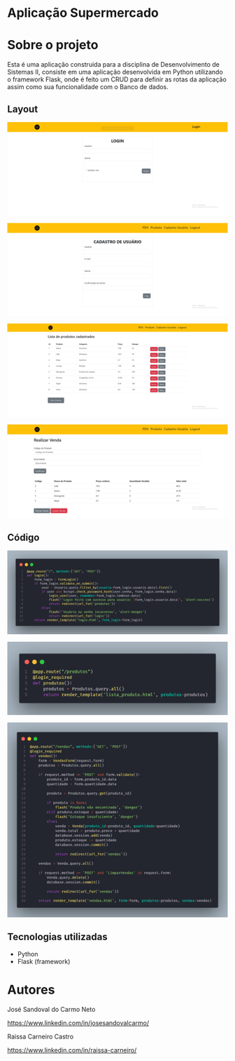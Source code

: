 # Aplicação Supermercado 

# Sobre o projeto

Esta é uma aplicação construida para a disciplina de Desenvolvimento de Sistemas II, consiste em uma aplicação desenvolvida em Python utilizando o framework Flask, onde é feito um CRUD para definir as rotas da aplicação assim como sua funcionalidade com o Banco de dados.

## Layout

![Login](https://github.com/josesandovaln/Supermarket-Application/blob/main/assests/image/login.jpg)

![Cadastrar usuário](https://github.com/josesandovaln/Supermarket-Application/blob/main/assests/image/cadastro_usuario.jpg)

![Produto](https://github.com/josesandovaln/Supermarket-Application/blob/main/assests/image/produtos.jpg)

![PDV](https://github.com/josesandovaln/Supermarket-Application/blob/main/assests/image/PDV.jpg)

## Código

![rotas-login](https://github.com/josesandovaln/Supermarket-Application/blob/main/assests/image/rota_login.png)

![rotas-produto](https://github.com/josesandovaln/Supermarket-Application/blob/main/assests/image/rota_produto.png)

![rotas-venda](https://github.com/josesandovaln/Supermarket-Application/blob/main/assests/image/rota_venda.png)

## Tecnologias utilizadas

- Python
- Flask (framework)

# Autores

José Sandoval do Carmo Neto

https://www.linkedin.com/in/josesandovalcarmo/

Raissa Carneiro Castro

https://www.linkedin.com/in/raissa-carneiro/
